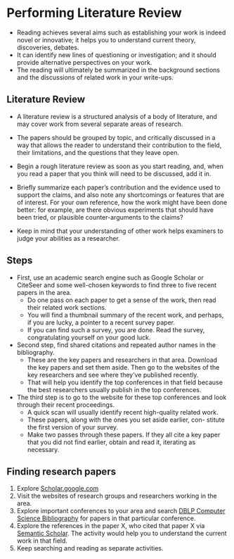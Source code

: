 # Performing Literature Review

- Reading achieves several aims such as establishing your work is indeed novel or innovative; it helps you to understand current theory, discoveries, debates.
- It can identify new lines of questioning or investigation; and it should provide alternative perspectives on your work.
- The reading will ultimately be summarized in the background sections and the discussions of related work in your write-ups.

## Literature Review

- A literature review is a structured analysis of a body of literature, and may cover work from several separate areas of research.

- The papers should be grouped by topic, and critically discussed in a way that allows the reader to understand their contribution to the field, their limitations, and the questions that they leave open.

- Begin a rough literature review as soon as you start reading, and, when you read a paper that you think will need to be discussed, add it in.
- Briefly summarize each paper’s contribution and the evidence used to support the claims, and also note any shortcomings or features that are of interest. For your own reference, how the work might have been done better: for example, are there obvious experiments that should have been tried, or plausible counter-arguments to the claims?

- Keep in mind that your understanding of other work helps examiners to judge your abilities as a researcher.

## Steps

- First, use an academic search engine such as Google Scholar or CiteSeer and some well-chosen keywords to find three to five recent papers in the area.
  - Do one pass on each paper to get a sense of the work, then read their related work sections.
  - You will find a thumbnail summary of the recent work, and perhaps, if you are lucky, a pointer to a recent survey paper.
  - If you can find such a survey, you are done. Read the survey, congratulating yourself on your good luck.
- Second step, find shared citations and repeated author names in the bibliography.
  - These are the key papers and researchers in that area. Download the key papers and set them aside. Then go to the websites of the key researchers and see where they’ve published recently.
  - That will help you identify the top conferences in that field because the best researchers usually publish in the top conferences.
- The third step is to go to the website for these top conferences and look through their recent proceedings.
  - A quick scan will usually identify recent high-quality related work.
  - These papers, along with the ones you set aside earlier, con- stitute the first version of your survey.
  - Make two passes through these papers. If they all cite a key paper that you did not find earlier, obtain and read it, iterating as necessary.

## Finding research papers

1. Explore [Scholar.google.com](https://scholar.google.com)
2. Visit the websites of research groups and researchers working in the area.
3. Explore important conferences to your area and search [DBLP Computer Science Bibliography](https://dblp.org/) for papers in that particular conference.
4. Explore the references in the paper X, who cited that paper X via [Semantic Scholar](https://www.semanticscholar.org/). The activity would help you to understand the current work in that field.
5. Keep searching and reading as separate activities.
